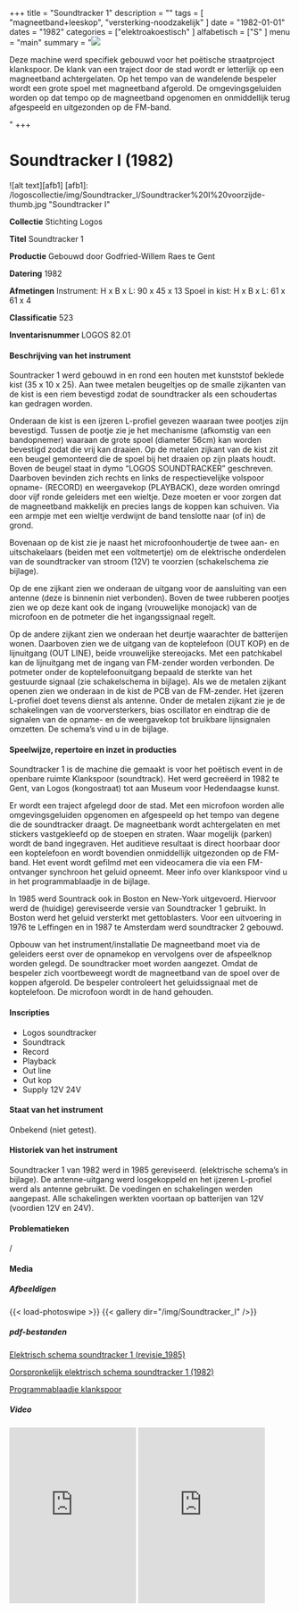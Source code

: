 ﻿+++
title = "Soundtracker 1"
description = ""
tags = [ "magneetband+leeskop", "versterking-noodzakelijk"
]
date = "1982-01-01"
dates = "1982"
categories = ["elektroakoestisch"
]
alfabetisch = ["S"
]
menu = "main"
summary = "<a href='/logoscollectie/1982/soundtracker1'><img src='/logoscollectie/img/Soundtracker_I/Soundtracker%20I%20voorzijde-thumb.jpg'></a><p>Deze machine werd specifiek gebouwd voor het poëtische straatproject klankspoor. De klank van een traject door de stad wordt er letterlijk op een magneetband achtergelaten. Op het tempo van de wandelende bespeler wordt een grote spoel met magneetband afgerold. De omgevingsgeluiden worden op dat tempo op de magneetband opgenomen en onmiddellijk terug afgespeeld en uitgezonden op de FM-band.</p>"
+++


# Soundtracker I (1982)

![alt text][afb1]
[afb1]: /logoscollectie/img/Soundtracker_I/Soundtracker%20I%20voorzijde-thumb.jpg "Soundtracker I"

**Collectie**
Stichting Logos

**Titel**
Soundtracker 1

**Productie**
Gebouwd door Godfried-Willem Raes te Gent

**Datering**
1982

**Afmetingen**
Instrument:
H x B x L: 90 x 45 x 13
Spoel in kist:
H x B x L: 61 x 61 x 4

**Classificatie**
523

**Inventarisnummer**
LOGOS 82.01

#### Beschrijving van het instrument
Sountracker 1 werd gebouwd in en rond een houten met kunststof beklede kist (35 x 10 x 25). Aan twee metalen beugeltjes op de smalle zijkanten van de kist is een riem bevestigd zodat de soundtracker als een schoudertas kan gedragen worden. 

Onderaan de kist is een ijzeren L-profiel gevezen waaraan twee pootjes zijn bevestigd. Tussen de pootje zie je het mechanisme (afkomstig van een bandopnemer) waaraan de grote spoel (diameter 56cm) kan worden bevestigd zodat die vrij kan draaien. Op de metalen zijkant van de kist zit een beugel gemonteerd die de spoel bij het draaien op zijn plaats houdt. Boven de beugel staat in dymo “LOGOS SOUNDTRACKER” geschreven. Daarboven bevinden zich rechts en links de respectievelijke volspoor opname- (RECORD) en weergavekop (PLAYBACK), deze worden omringd door vijf ronde geleiders met een wieltje. Deze moeten er voor zorgen dat de magneetband makkelijk en precies langs de koppen kan schuiven. Via een armpje met een wieltje verdwijnt de band tenslotte naar (of in) de grond. 

Bovenaan op de kist zie je naast het microfoonhoudertje de twee aan- en uitschakelaars (beiden met een voltmetertje) om de elektrische onderdelen van de soundtracker van stroom (12V) te voorzien (schakelschema zie bijlage).      

Op de ene zijkant zien we onderaan de uitgang voor de aansluiting van een antenne (deze is binnenin niet verbonden). Boven de twee rubberen pootjes zien we op deze kant ook de ingang (vrouwelijke monojack) van de microfoon en de potmeter die het ingangssignaal regelt.

Op de andere zijkant zien we onderaan het deurtje waarachter de batterijen wonen. Daarboven zien we de uitgang van de koptelefoon (OUT KOP) en de lijnuitgang (OUT LINE), beide vrouwelijke stereojacks. Met een patchkabel kan de lijnuitgang met de ingang van FM-zender worden verbonden. De potmeter onder de koptelefoonuitgang bepaald de sterkte van het gestuurde signaal (zie schakelschema in bijlage).
Als we de metalen zijkant openen zien we onderaan in de kist de PCB van de FM-zender. Het ijzeren L-profiel doet tevens dienst als antenne. Onder de metalen zijkant zie je de schakelingen van de voorversterkers, bias oscillator en eindtrap die de signalen van de opname- en de weergavekop tot bruikbare lijnsignalen omzetten. De schema’s vind u in de bijlage. 

#### Speelwijze, repertoire en inzet in producties
Soundtracker 1 is de machine die gemaakt is voor het poëtisch event in de openbare ruimte Klankspoor (soundtrack). Het werd gecreëerd in 1982 te Gent, van Logos (kongostraat) tot aan Museum voor Hedendaagse kunst.  

Er wordt een traject afgelegd door de stad. Met een microfoon worden alle omgevingsgeluiden opgenomen en afgespeeld op het tempo van degene die de soundtracker draagt. De magneetbank wordt achtergelaten en met stickers  vastgekleefd op de stoepen en straten. Waar mogelijk (parken) wordt de band ingegraven. Het auditieve resultaat is direct hoorbaar door een koptelefoon en wordt bovendien onmiddellijk uitgezonden op de FM-band. Het event wordt gefilmd met een videocamera die via een FM-ontvanger synchroon het geluid opneemt. Meer info over klankspoor vind u in het programmablaadje in de bijlage.    

In 1985 werd Sountrack ook in Boston en New-York uitgevoerd. Hiervoor werd de (huidige) gereviseerde versie van Soundtracker 1 gebruikt. In Boston werd het geluid versterkt met gettoblasters. 
Voor een uitvoering in 1976 te Leffingen en in 1987 te Amsterdam werd soundtracker 2 gebouwd. 

Opbouw van het instrument/installatie
De magneetband moet via de geleiders eerst over de opnamekop en vervolgens over de afspeelknop worden gelegd. De soundtracker moet worden aangezet. Omdat de bespeler zich voortbeweegt wordt de magneetband van de spoel over de koppen afgerold. De bespeler controleert het geluidssignaal met de koptelefoon. De microfoon wordt in de hand gehouden. 

#### Inscripties
- Logos soundtracker 
- Soundtrack
- Record 
- Playback 
- Out line 
- Out kop
- Supply 12V 24V

#### Staat van het instrument
Onbekend (niet getest).

#### Historiek van het instrument
Soundtracker 1 van 1982 werd in 1985 gereviseerd. (elektrische schema’s in bijlage). De antenne-uitgang werd losgekoppeld en het ijzeren L-profiel werd als antenne gebruikt. De voedingen en schakelingen werden aangepast. Alle schakelingen werkten voortaan op  batterijen van 12V (voordien 12V en 24V). 

#### Problematieken
/

#### Media
##### Afbeeldigen
{{< load-photoswipe >}}
{{< gallery dir="/img/Soundtracker_I" />}}

##### pdf-bestanden
[Elektrisch schema soundtracker 1 (revisie_1985)](/logoscollectie/pdf/Soundtracker_I/Elektrisch_schema_soundtracker_1_(revisie_1985).pdf)


[Oorspronkelijk elektrisch schema soundtracker 1 (1982)](/logoscollectie/pdf/Soundtracker_I/Oorspronkelijk_elektrisch_schema_soundtracker_1_(1982).pdf)

[Programmablaadje klankspoor](/logoscollectie/pdf/Soundtracker_I/Programmablaadje_klankspoor.pdf)

##### Video
<iframe width="45%" height="315" src="https://www.youtube.com/embed/oIoZPBgHY6s" frameborder="0" allow="accelerometer; autoplay; encrypted-media; gyroscope; picture-in-picture" allowfullscreen></iframe>

<iframe width="45%" height="315" src="https://www.youtube.com/embed/F-WWTb1YaBY" frameborder="0" allow="accelerometer; autoplay; encrypted-media; gyroscope; picture-in-picture" allowfullscreen></iframe>


